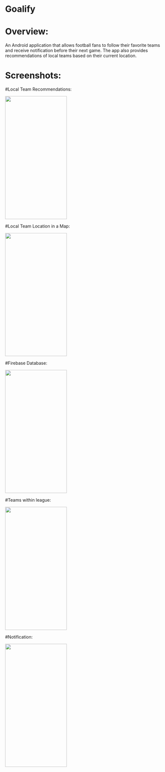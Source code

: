 # Goalify

# Overview:

An Android application that allows football fans to follow their favorite teams and receive notification before their next game. The app also provides recommendations of local teams based on their current location. 

# Screenshots:

#Local Team Recommendations:

<img src="https://cloud.githubusercontent.com/assets/15883609/21214796/0dc875a8-c26b-11e6-9912-30a33a9dfc5e.png" width="200" height="400" />

#Local Team Location in a Map:

<img src="https://cloud.githubusercontent.com/assets/15883609/21214799/1166179c-c26b-11e6-91c5-c2527e370f80.png" width="200" height="400" />

#Firebase Database:

<img src="https://cloud.githubusercontent.com/assets/15883609/21214797/0f7cce80-c26b-11e6-98e1-aac87fc6c067.JPG" width="200" height="400" />

#Teams within league:

<img src="https://cloud.githubusercontent.com/assets/15883609/21214805/15509a80-c26b-11e6-818f-aeba4131ec93.png" width="200" height="400" />

#Notification:

<img src="https://cloud.githubusercontent.com/assets/15883609/21214806/1724e4f6-c26b-11e6-997f-aff960a49c27.png" width="200" height="400" />


